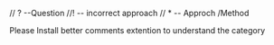 // ? --Question 
//! -- incorrect approach
//  * -- Approch /Method

Please Install better comments extention to understand the category
